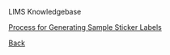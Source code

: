 LIMS Knowledgebase

[Process for Generating Sample Sticker Labels](https://github.com/hmislk/hmis/wiki/Process-for-Generating-Sample-Sticker-Labels)






[Back](https://github.com/hmislk/hmis/wiki/Knowledgebase)


